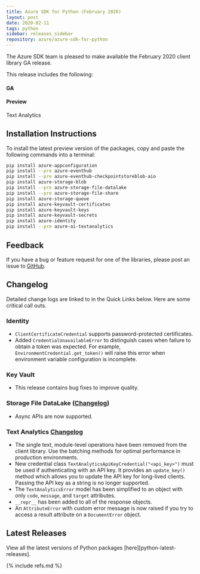 ```yaml
---
title: Azure SDK for Python (February 2020)
layout: post
date: 2020-02-11
tags: python
sidebar: releases_sidebar
repository: azure/azure-sdk-for-python
---
```


The Azure SDK team is pleased to make available the February 2020 client library GA release.

This release includes the following:

#### GA


#### Preview

Text Analytics


## Installation Instructions

To install the latest preview version of the packages, copy and paste the following commands into a terminal:

```bash
pip install azure-appconfiguration
pip install --pre azure-eventhub
pip install --pre azure-eventhub-checkpointstoreblob-aio
pip install azure-storage-blob
pip install --pre azure-storage-file-datalake
pip install --pre azure-storage-file-share
pip install azure-storage-queue
pip install azure-keyvault-certificates
pip install azure-keyvault-keys
pip install azure-keyvault-secrets
pip install azure-identity
pip install --pre azure-ai-textanalytics
```

## Feedback

If you have a bug or feature request for one of the libraries, please post an issue to [GitHub](https://github.com/azure/azure-sdk-for-python/issues).

## Changelog

Detailed change logs are linked to in the Quick Links below. Here are some critical call outs.

### Identity

- `ClientCertificateCredential` supports password-protected certificates.
- Added `CredentialUnavailableError` to distinguish cases when failure to obtain a token was expected. For example, `EnvironmentCredential.get_token()` will raise this error when environment variable configuration is incomplete.

### Key Vault

- This release contains bug fixes to improve quality.

### Storage File DataLake ([Changelog](https://github.com/Azure/azure-sdk-for-python/blob/master/sdk/storage/azure-storage-file-datalake/CHANGELOG.md))
- Async APIs are now supported.

### Text Analytics [Changelog](https://github.com/Azure/azure-sdk-for-python/blob/master/sdk/textanalytics/azure-ai-textanalytics/CHANGELOG.md#100b2-2020-02-11)

- The single text, module-level operations have been removed from the client library.  Use the batching methods for optimal performance in production environments.
- New credential class `TextAnalyticsApiKeyCredential("<api_key>")` must be used if authenticating with an API key. It provides an `update_key()` method which allows you to update the API key for long-lived clients. Passing the API key as a string is no longer supported.
- The `TextAnalyticsError` model has been simplified to an object with only `code`, `message`, and `target` attributes.
- `__repr__` has been added to all of the response objects.
- An `AttributeError` with custom error message is now raised if you try to access a result attribute on a `DocumentError` object.


## Latest Releases

View all the latest versions of Python packages [here][python-latest-releases].

{% include refs.md %}
